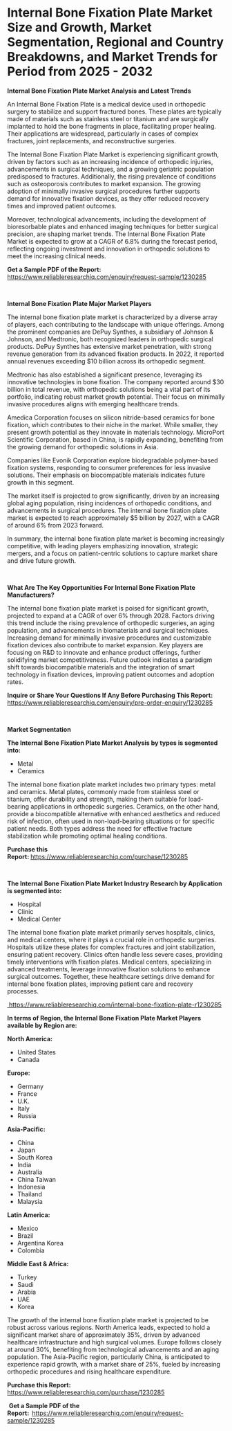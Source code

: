 <p><h1>Internal Bone Fixation Plate Market Size and Growth, Market Segmentation, Regional and Country Breakdowns, and Market Trends for Period from 2025 -  2032</h1></p><p><strong>Internal Bone Fixation Plate Market Analysis and Latest Trends</strong></p>
<p><p>An Internal Bone Fixation Plate is a medical device used in orthopedic surgery to stabilize and support fractured bones. These plates are typically made of materials such as stainless steel or titanium and are surgically implanted to hold the bone fragments in place, facilitating proper healing. Their applications are widespread, particularly in cases of complex fractures, joint replacements, and reconstructive surgeries.</p><p>The Internal Bone Fixation Plate Market is experiencing significant growth, driven by factors such as an increasing incidence of orthopedic injuries, advancements in surgical techniques, and a growing geriatric population predisposed to fractures. Additionally, the rising prevalence of conditions such as osteoporosis contributes to market expansion. The growing adoption of minimally invasive surgical procedures further supports demand for innovative fixation devices, as they offer reduced recovery times and improved patient outcomes.</p><p>Moreover, technological advancements, including the development of bioresorbable plates and enhanced imaging techniques for better surgical precision, are shaping market trends. The Internal Bone Fixation Plate Market is expected to grow at a CAGR of 6.8% during the forecast period, reflecting ongoing investment and innovation in orthopedic solutions to meet the increasing clinical needs.</p></p>
<p><strong>Get a Sample PDF of the Report:&nbsp;</strong> <a href="https://www.reliableresearchiq.com/enquiry/request-sample/1230285?utm_campaign=3180&utm_medium=2&utm_source=Github&utm_content=ia&utm_term=14042025&utm_id=internal-bone-fixation-plate">https://www.reliableresearchiq.com/enquiry/request-sample/1230285</a></p>
<p>&nbsp;</p>
<p><strong>Internal Bone Fixation Plate Major Market Players</strong></p>
<p><p>The internal bone fixation plate market is characterized by a diverse array of players, each contributing to the landscape with unique offerings. Among the prominent companies are DePuy Synthes, a subsidiary of Johnson & Johnson, and Medtronic, both recognized leaders in orthopedic surgical products. DePuy Synthes has extensive market penetration, with strong revenue generation from its advanced fixation products. In 2022, it reported annual revenues exceeding $10 billion across its orthopedic segment.</p><p>Medtronic has also established a significant presence, leveraging its innovative technologies in bone fixation. The company reported around $30 billion in total revenue, with orthopedic solutions being a vital part of its portfolio, indicating robust market growth potential. Their focus on minimally invasive procedures aligns with emerging healthcare trends.</p><p>Amedica Corporation focuses on silicon nitride-based ceramics for bone fixation, which contributes to their niche in the market. While smaller, they present growth potential as they innovate in materials technology. MicroPort Scientific Corporation, based in China, is rapidly expanding, benefiting from the growing demand for orthopedic solutions in Asia.</p><p>Companies like Evonik Corporation explore biodegradable polymer-based fixation systems, responding to consumer preferences for less invasive solutions. Their emphasis on biocompatible materials indicates future growth in this segment.</p><p>The market itself is projected to grow significantly, driven by an increasing global aging population, rising incidences of orthopedic conditions, and advancements in surgical procedures. The internal bone fixation plate market is expected to reach approximately $5 billion by 2027, with a CAGR of around 6% from 2023 forward.</p><p>In summary, the internal bone fixation plate market is becoming increasingly competitive, with leading players emphasizing innovation, strategic mergers, and a focus on patient-centric solutions to capture market share and drive future growth.</p></p>
<p>&nbsp;</p>
<p><strong>What Are The Key Opportunities For Internal Bone Fixation Plate Manufacturers?</strong></p>
<p><p>The internal bone fixation plate market is poised for significant growth, projected to expand at a CAGR of over 6% through 2028. Factors driving this trend include the rising prevalence of orthopedic surgeries, an aging population, and advancements in biomaterials and surgical techniques. Increasing demand for minimally invasive procedures and customizable fixation devices also contribute to market expansion. Key players are focusing on R&D to innovate and enhance product offerings, further solidifying market competitiveness. Future outlook indicates a paradigm shift towards biocompatible materials and the integration of smart technology in fixation devices, improving patient outcomes and adoption rates.</p></p>
<p><strong>Inquire or Share Your Questions If Any Before Purchasing This Report:</strong> <a href="https://www.reliableresearchiq.com/enquiry/pre-order-enquiry/1230285?utm_campaign=3180&utm_medium=2&utm_source=Github&utm_content=ia&utm_term=14042025&utm_id=internal-bone-fixation-plate">https://www.reliableresearchiq.com/enquiry/pre-order-enquiry/1230285</a></p>
<p>&nbsp;</p>
<p><strong>Market Segmentation</strong></p>
<p><strong>The Internal Bone Fixation Plate Market Analysis by types is segmented into:</strong></p>
<p><ul><li>Metal</li><li>Ceramics</li></ul></p>
<p><p>The internal bone fixation plate market includes two primary types: metal and ceramics. Metal plates, commonly made from stainless steel or titanium, offer durability and strength, making them suitable for load-bearing applications in orthopedic surgeries. Ceramics, on the other hand, provide a biocompatible alternative with enhanced aesthetics and reduced risk of infection, often used in non-load-bearing situations or for specific patient needs. Both types address the need for effective fracture stabilization while promoting optimal healing conditions.</p></p>
<p><strong>Purchase this Report:&nbsp;</strong><a href="https://www.reliableresearchiq.com/purchase/1230285?utm_campaign=3180&utm_medium=2&utm_source=Github&utm_content=ia&utm_term=14042025&utm_id=internal-bone-fixation-plate">https://www.reliableresearchiq.com/purchase/1230285</a></p>
<p>&nbsp;</p>
<p><strong>The Internal Bone Fixation Plate Market Industry Research by Application is segmented into:</strong></p>
<p><ul><li>Hospital</li><li>Clinic</li><li>Medical Center</li></ul></p>
<p><p>The internal bone fixation plate market primarily serves hospitals, clinics, and medical centers, where it plays a crucial role in orthopedic surgeries. Hospitals utilize these plates for complex fractures and joint stabilization, ensuring patient recovery. Clinics often handle less severe cases, providing timely interventions with fixation plates. Medical centers, specializing in advanced treatments, leverage innovative fixation solutions to enhance surgical outcomes. Together, these healthcare settings drive demand for internal bone fixation plates, improving patient care and recovery processes.</p></p>
<p><a href="https://www.reliableresearchiq.com/internal-bone-fixation-plate-r1230285?utm_campaign=3180&utm_medium=2&utm_source=Github&utm_content=ia&utm_term=14042025&utm_id=internal-bone-fixation-plate">&nbsp;https://www.reliableresearchiq.com/internal-bone-fixation-plate-r1230285</a></p>
<p><strong>In terms of Region, the Internal Bone Fixation Plate Market Players available by Region are:</strong></p>
<p>
    <p> <strong> North America: </strong>
        <ul>
            <li>United States</li>
            <li>Canada</li>
        </ul>
        </p> 
    <p> <strong> Europe: </strong>
        <ul>
            <li>Germany</li>
            <li>France</li>
            <li>U.K.</li>
            <li>Italy</li>
            <li>Russia</li>
        </ul>
        </p> 
    <p> <strong> Asia-Pacific: </strong>
        <ul>
            <li>China</li>
            <li>Japan</li>
            <li>South Korea</li>
            <li>India</li>
            <li>Australia</li>
            <li>China Taiwan</li>
            <li>Indonesia</li>
            <li>Thailand</li>
            <li>Malaysia</li>
        </ul>
        </p> 
    <p> <strong> Latin America: </strong>
        <ul>
            <li>Mexico</li>
            <li>Brazil</li>
            <li>Argentina Korea</li>
            <li>Colombia</li>
        </ul>
        </p> 
    <p> <strong> Middle East & Africa: </strong>
        <ul>
            <li>Turkey</li>
            <li>Saudi</li>
            <li>Arabia</li>
            <li>UAE</li>
            <li>Korea</li>
        </ul>
    </p>
    </p>
<p><p>The growth of the internal bone fixation plate market is projected to be robust across various regions. North America leads, expected to hold a significant market share of approximately 35%, driven by advanced healthcare infrastructure and high surgical volumes. Europe follows closely at around 30%, benefiting from technological advancements and an aging population. The Asia-Pacific region, particularly China, is anticipated to experience rapid growth, with a market share of 25%, fueled by increasing orthopedic procedures and rising healthcare expenditure.</p></p>
<p><strong>Purchase this Report: </strong><a href="https://www.reliableresearchiq.com/purchase/1230285?utm_campaign=3180&utm_medium=2&utm_source=Github&utm_content=ia&utm_term=14042025&utm_id=internal-bone-fixation-plate">https://www.reliableresearchiq.com/purchase/1230285</a></p>
<p>&nbsp;<strong>Get a Sample PDF of the Report:&nbsp;&nbsp;</strong><a href="https://www.reliableresearchiq.com/enquiry/request-sample/1230285?utm_campaign=3180&utm_medium=2&utm_source=Github&utm_content=ia&utm_term=14042025&utm_id=internal-bone-fixation-plate">https://www.reliableresearchiq.com/enquiry/request-sample/1230285</a></p>
<p><strong></strong></p>
<p><p></p><p></p><p></p></p>